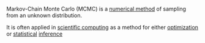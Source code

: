 Markov-Chain Monte Carlo (MCMC) is a [numerical method](./numerical_computing.md) of sampling from an unknown distribution.

It is often applied in [scientific computing](./scientific_computing.md) as a method for either [optimization](./optimization.md) or [statistical](./statistics.md) [inference](./inference.md)